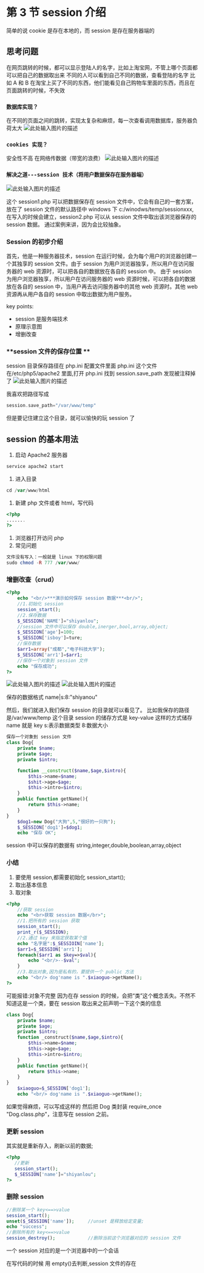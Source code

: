 # 第 3 节 session 介绍

简单的说 cookie 是存在本地的，而 session 是存在服务器端的

## 思考问题

在网页跳转的时候，都可以显示登陆人的名字，比如上淘宝网，不管上哪个页面都可以把自己的数据取出来
不同的人可以看到自己不同的数据，查看登陆的名字
比如 A 和 B 在淘宝上买了不同的东西，他们能看见自己购物车里面的东西，而且在页面跳转的时候，不失效

### `数据库实现？`

在不同的页面之间的跳转，实现太复杂和麻烦，每一次查看调用数据库，服务器负荷太大 ![此处输入图片的描述](img/545bf4be6eec6e916827e4ede8594c61.jpg)

### `cookies 实现？`

安全性不高
在网络传数据（带宽的浪费）
![此处输入图片的描述](img/b923863c22e853c730427073738fad13.jpg)

### `解决之道---session 技术（将用户数据保存在服务器端）`

![此处输入图片的描述](img/634f4db6dd64127dadee875584ea851f.jpg)

这个 session1.php 可以把数据保存在 session 文件中，它会有自己的一套方案，放在了 session 文件的默认路径中 windows 下 c:/winodws/temp/sessionxxx,在写入的时候会建立，session2.php 可以从 session 文件中取出该浏览器保存的 session 数据。 通过案例来讲，因为会比较抽象。

### **Session 的初步介绍**

首先，他是一种服务器技术，session 在运行时候，会为每个用户的浏览器创建一个其独享的 session 文件。由于 session 为用户浏览器独享，所以用户在访问服务器的 web 资源时，可以把各自的数据放在各自的 session 中。
由于 session 为用户浏览器独享，所以用户在访问服务器的 web 资源时候，可以把各自的数据放在各自的 session 中，当用户再去访问服务器中的其他 web 资源时。其他 web 资源再从用户各自的 session 中取出数据为用户服务。

key points:

*   session 是服务端技术
*   原理示意图
*   增删改查

### **session 文件的保存位置 **

session 目录保存路径在 php.ini 配置文件里面
php.ini 这个文件在/etc/php5/apache2 里面,打开 php.ini 找到 session.save_path 发现被注释掉了 ![此处输入图片的描述](img/bc5ef86bb2d963622876bde6d001db19.jpg)

我喜欢把路径写成

```php
session.save_path="/var/www/temp" 
```

但是要记住建立这个目录，就可以愉快的玩 session 了

## **session 的基本用法**

1.  启动 Apache2 服务器

```php
service apache2 start 
```

1.  进入目录

```php
cd /var/www/html 
```

1.  新建 php 文件或者 html，写代码

```php
<?php 
.......
?> 
```

1.  浏览器打开访问 php
2.  常见问题

```php
文件没有写入：一般就是 linux 下的权限问题
sudo chmod -R 777 /var/www/ 
```

### **增删改查（crud）**

```php
<?php
    echo "<br/>***演示如何保存 session 数据***<br/>";
    //1.初始化 session
    session_start();
    //2.保存数据
    $_SESSION['NAME']="shiyanlou";
    //session 文件中可以保存 double,inerger,bool,array,object;
    $_SESSION['age']=100;
    $_SESSION['isboy']=ture;
    //保存数据
    $arr1=array("成都","电子科技大学");
    $_SESSION['arr1']=$arr1;
    //保存一个对象到 session 文件
    echo "保存成功";
?> 
```

![此处输入图片的描述](img/cc08b4ebeabb313cda95253d52c3bff1.jpg) ![此处输入图片的描述](img/7fdcc21728e65b706802a958d069c54d.jpg)

保存的数据格式
name|s:8:"shiyanou"

然后，我们就进入我们保存 session 的目录就可以看见了。
比如我保存的路径是/var/www/temp 这个目录
session 的储存方式是 key-value 这样的方式储存 name 就是 key
s:表示数据类型
8:数据大小

```php
保存一个对象到 session 文件
class Dog{
    private $name;
    private $age;
    private $intro;

    function __construct($name,$age,$intro){
        $this->name=$name;
        $shit->age=$age;
        $this->intro=$intro;
    }
    public function getName(){
        return $this->name;
    }
}
    $dog1=new Dog("大狗",5,"很好的一只狗");
    $_SESSION['dog1']=$dog1;
    echo "保存 OK"; 
```

session 中可以保存的数据有 string,integer,double,boolean,array,object

### **小结**

1.  要使用 session,都需要初始化 session_start();
2.  取出基本信息
3.  取对象

```php
<?php
    //获取 session
    echo "<br>获取 session 数据</br>";
    //1.把所有的 session 获取
    session_start();
    print_r($_SESSION);
    //2.通过 key 来指定获取某个值
    echo "名字是":$_SESSIOIN['name'];
    $arr1=$_SESSION['arr1'];
    foreach($arr1 as $key=>$val){
        echo "<br/>--$val";
    }
    //3.取出对象,因为是私有的，要提供一个 public 方法
    echo "<br/> dog'name is ".$xiaoguo->getName();
?> 
```

可能报错:对象不完整 因为在存 session 的时候，会把“类”这个概念丢失。不然不知道这是一个类，要在 session 取出来之前声明一下这个类的信息

```php
class Dog{
    private $name;
    private $age;
    private $intro;
    function _construct($name,$age,$intro){
        $this->name=$name;
        $this->age=$age;
        $this->intro=$intro;
    }
    public function getName(){
        return $this->name;
    }
}
    $xiaoguo=$_SESSION['dog1'];
    echo "<br/> dog'name is ".$xiaoguo->getName(); 
```

如果觉得麻烦，可以写成这样的
然后把 Dog 类封装
require_once "Dog.class.php"，注意写在 session 之前。

### **更新 session**

其实就是重新存入，刷新以前的数据;

```php
<?php
   //更新
   session_start();
   $_SESSION['name']="shiyanlou";
?> 
```

### **删除 session**

```php
//删除某一个 key<==>value
session_start();
unset($_SESSION['name']);     //unset 是释放给定变量;
echo "success";
//删除所有的 key<==>value
session_destroy();            //删除当前这个浏览器对应的 session 文件 
```

一个 session 对应的是一个浏览器中的一个会话

在写代码的时候 用 empty()去判断,session 文件的存在